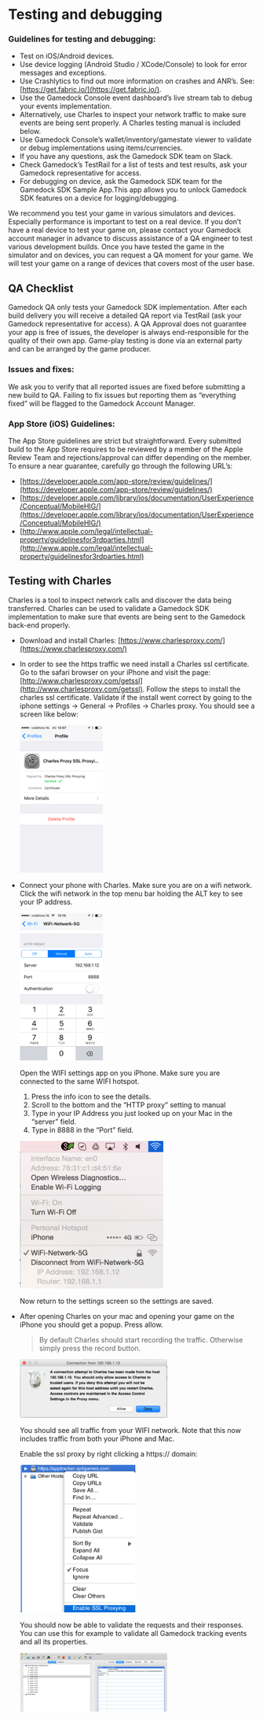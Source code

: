 # Testing and debugging

### Guidelines for testing and debugging:

* Test on iOS/Android devices.
* Use device logging (Android Studio / XCode/Console) to look for error messages and exceptions.
* Use Crashlytics to find out more information on crashes and ANR’s. See: [https://get.fabric.io/](https://get.fabric.io/).
* Use the Gamedock Console event dashboard’s live stream tab to debug your events implementation.
* Alternatively, use Charles to inspect your network traffic to make sure events are being sent properly. A Charles testing manual is included below.
* Use Gamedock Console’s wallet/inventory/gamestate viewer to validate or debug implementations using items/currencies.
* If you have any questions, ask the Gamedock SDK team on Slack.
* Check Gamedock’s TestRail for a list of tests and test results, ask your Gamedock representative for access.
* For debugging on device, ask the Gamedock SDK team for the Gamedock SDK Sample App.This app allows you to unlock Gamedock SDK features on a device for logging/debugging.

We recommend you test your game in various simulators and devices. Especially performance is important to test on a real device.
If you don’t have a real device to test your game on, please contact your Gamedock account manager in advance to discuss assistance of a QA engineer to test various development builds. Once you have tested the game in the simulator and on devices, you can request a QA moment for your game. We will test your game on a range of devices that covers most of the user base.

## QA Checklist

Gamedock QA only tests your Gamedock SDK implementation. After each build delivery you will receive a detailed QA report via TestRail (ask your Gamedock representative for access). A QA Approval does not guarantee your app is free of issues, the developer is always end-responsible for the quality of their own app. Game-play testing is done via an external party and can be arranged by the game producer.

### Issues and fixes:

We ask you to verify that all reported issues are fixed before submitting a new build to QA.
Failing to fix issues but reporting them as “everything fixed” will be flagged to the Gamedock Account Manager.

### App Store (iOS) Guidelines:

The App Store guidelines are strict but straightforward. Every submitted build to the App Store requires to be reviewed by a member of the Apple Review Team and rejections/approval can differ depending on the member.
To ensure a near guarantee, carefully go through the following URL’s:

* [https://developer.apple.com/app-store/review/guidelines/](https://developer.apple.com/app-store/review/guidelines/)
* [https://developer.apple.com/library/ios/documentation/UserExperience/Conceptual/MobileHIG/](https://developer.apple.com/library/ios/documentation/UserExperience/Conceptual/MobileHIG/)
* [http://www.apple.com/legal/intellectual-property/guidelinesfor3rdparties.html](http://www.apple.com/legal/intellectual-property/guidelinesfor3rdparties.html)

## Testing with Charles

Charles is a tool to inspect network calls and discover the data being transferred. Charles can be used to validate a Gamedock SDK implementation to make sure that events are being sent to the Gamedock back-end properly.
* Download and install Charles: [https://www.charlesproxy.com/](https://www.charlesproxy.com/)
* In order to see the https traffic we need install a Charles ssl certificate. Go to the safari browser on your iPhone and visit the page:  [http://www.charlesproxy.com/getssl](http://www.charlesproxy.com/getssl). Follow the steps to install the charles ssl certificate.
    Validate if the install went correct by going to the iphone settings -> General -> Profiles -> Charles proxy. You should see a screen like below:
    
    ![github pages](_images/IMG_3885-169x300.png)

* Connect your phone with Charles. Make sure you are on a wifi network. Click the wifi network in the top menu bar holding the ALT key to see your IP address.

    ![github pages](_images/IMG_3886-169x300.png)
    
    Open the WIFI settings app on you iPhone. Make sure you are connected to the same WIFI hotspot.
    1. Press the info icon to see the details.
    1. Scroll to the bottom and the “HTTP proxy” setting to manual
    1. Type in your IP Address you just looked up on your Mac in the “server” field.
    1. Type in 8888 in the “Port” field.

    ![github pages](_images/Screen-Shot-2016-03-23-at-12.10.41-PM-292x300.png)
    
    Now return to the settings screen so the settings are saved.

* After opening Charles on your mac and opening your game on the iPhone you should get a popup. Press allow.

    > By default Charles should start recording the traffic. Otherwise simply press the record button.
    
    ![github pages](_images/Screen-Shot-2016-03-23-at-12.16.08-PM-300x119.png)
    
    You should see all traffic from your WIFI network. Note that this now includes traffic from both your iPhone and Mac.
    
    Enable the ssl proxy by right clicking a https:// domain:
    
    ![github pages](_images/Screen-Shot-2016-03-23-at-12.26.27-PM-235x300.png)
    
    You should now be able to validate the requests and their responses. You can use this for example to validate all Gamedock tracking events and all its properties.
    
    ![github pages](_images/Screen-Shot-2016-03-23-at-12.18.42-PM-300x120.png)